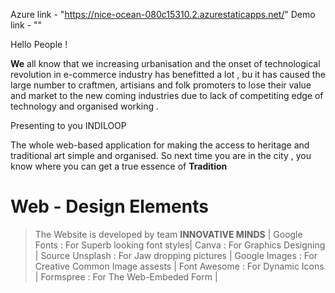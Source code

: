
 Azure link - "https://nice-ocean-080c15310.2.azurestaticapps.net/"
 Demo link - ""
 
 
 Hello People !

**We** all know that we increasing urbanisation and the onset of technological revolution in e-commerce industry has benefitted a lot , bu it has caused the large number 
to craftmen, artisians and folk promoters to lose their value and market to the new coming industries due to lack of competiting edge of technology and organised working .

Presenting to you INDILOOP

The whole web-based application for making the access to heritage and traditional art simple and organised.
So next time you are in the city , you know where you can get a true essence of **Tradition**

# Web - Design Elements
> The Website is developed by team **INNOVATIVE MINDS**  |
> Google Fonts : For Superb looking font styles|
> Canva : For Graphics Designing |
> Source Unsplash : For Jaw dropping pictures |
> Google Images : For Creative Common Image assests |
> Font Awesome : For Dynamic Icons |
> Formspree : For The Web-Embeded Form |
